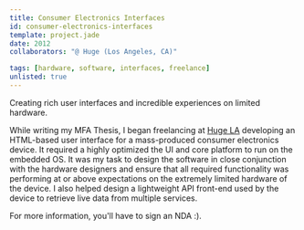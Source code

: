 ```yaml
---
title: Consumer Electronics Interfaces
id: consumer-electronics-interfaces
template: project.jade
date: 2012
collaborators: "@ Huge (Los Angeles, CA)"

tags: [hardware, software, interfaces, freelance]
unlisted: true
---
```


Creating rich user interfaces and incredible experiences on limited hardware.

While writing my MFA Thesis, I began freelancing at [Huge LA](http://hugeinc.com/) developing an HTML-based user interface for a mass-produced consumer electronics device. It required a highly optimized the UI and core platform to run on the embedded OS. It was my task to design the software in close conjunction with the hardware designers and ensure that all required functionality was performing at or above expectations on the extremely limited hardware of the device. I also helped design a lightweight API front-end used by the device to retrieve live data from multiple services.

For more information, you'll have to sign an NDA :).